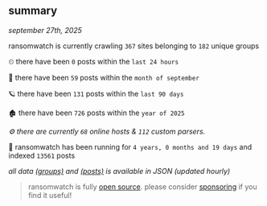 
## summary
_september 27th, 2025_

ransomwatch is currently crawling `367` sites belonging to `182` unique groups

⏲ there have been `0` posts within the `last 24 hours`

🦈 there have been `59` posts within the `month of september`

🪐 there have been `131` posts within the `last 90 days`

🏚 there have been `726` posts within the `year of 2025`

_⚙️ there are currently `68` online hosts & `112` custom parsers._

🦕 ransomwatch has been running for `4 years, 0 months and 19 days` and indexed `13561` posts

_all data  [(groups)](http://ransomwhat.telemetry.ltd/groups) and [(posts)](http://ransomwhat.telemetry.ltd/posts) is available in JSON (updated hourly)_

> ransomwatch is fully [open source](https://github.com/joshhighet/ransomwatch#ransomwatch--). please consider [sponsoring](https://github.com/sponsors/joshhighet) if you find it useful!
